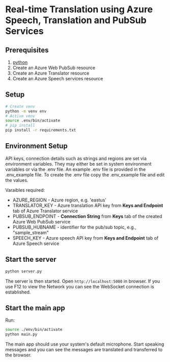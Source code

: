 # Real-time Translation using Azure Speech, Translation and PubSub Services


## Prerequisites

1. [python](https://www.python.org/)
2. Create an Azure Web PubSub resource
3. Create an Azure Translator resource
4. Create an Azure Speech services resource

## Setup

```bash
# Create venv
python -m venv env
# Active venv
source .env/bin/activate
# pip install
pip install -r requirements.txt
```

## Environment Setup

API keys, connection details such as strings and regions are set via environment variables.  They may either be set in system environment variables or via the .env file.  An example .env file is provided in the .env_example file.  To create the .env file copy the .env_example file and edit the values.

Varaibles required:
* AZURE_REGION - Azure region, e.g. 'eastus'
* TRANSLATOR_KEY - Azure translation API key from **Keys and Endpoint** tab of Azure Translator service
* PUBSUB_ENDPOINT - **Connection String** from **Keys** tab of the created Azure Web PubSub service
* PUBSUB_HUBNAME - identifier for the pub/sub topic, e.g., "sample_stream"
* SPEECH_KEY - Azure speech API key from **Keys and Endpoint** tab of Azure Speech service

## Start the server

```bash
python server.py 
```

The server is then started. Open `http://localhost:5000` in browser. If you use F12 to view the Network you can see the WebSocket connection is established.

## Start the main app

Run:

```bash
source ./env/bin/activate
python main.py
```

The main app should use your system's default microphone.  Start speaking messages and you can see the messages are translated and transferred to the browser.